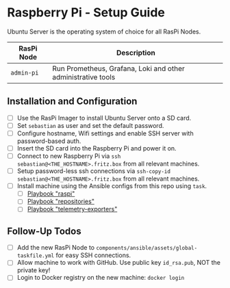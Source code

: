 # Raspberry Pi - Setup Guide

Ubuntu Server is the operating system of choice for all RasPi Nodes.

| RasPi Node | Description                                                  |
| ---------- | ------------------------------------------------------------ |
| `admin-pi` | Run Prometheus, Grafana, Loki and other administrative tools |

## Installation and Configuration

- [ ] Use the RasPi Imager to install Ubuntu Server onto a SD card.
- [ ] Set `sebastian` as user and set the default password.
- [ ] Configure hostname, Wifi settings and enable SSH server with password-based auth.
- [ ] Insert the SD card into the Raspberry Pi and power it on.
- [ ] Connect to new Raspberry Pi via `ssh sebastian@<THE_HOSTNAME>.fritz.box` from all relevant machines.
- [ ] Setup password-less ssh connections via `ssh-copy-id sebastian@<THE_HOSTNAME>.fritz.box` from all relevant machines.
- [ ] Install machine using the Ansible configs from this repo using `task`.
    - [ ] [Playbook "raspi"](../../ansible/raspi.md)
    - [ ] [Playbook "repositories"](../../ansible/repositories.md)
    - [ ] [Playbook "telemetry-exporters"](../../ansible/telemetry-exporters.md)

## Follow-Up Todos

- [ ] Add the new RasPi Node to `components/ansible/assets/global-taskfile.yml` for easy SSH connections.
- [ ] Allow machine to work with GitHub. Use public key `id_rsa.pub`, NOT the private key!
- [ ] Login to Docker registry on the new machine: `docker login`
